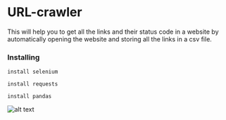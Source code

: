 # URL-crawler
This will help you to get all the links and their status code in a website by automatically opening the website and storing all the links in a csv file.

### Installing

```
install selenium
```
```
install requests
```
```
install pandas
```
![alt text](http://url/to/url.png)
